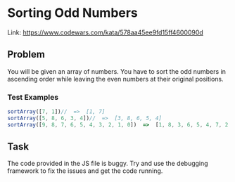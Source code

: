 # Sorting Odd Numbers

Link: https://www.codewars.com/kata/578aa45ee9fd15ff4600090d

## Problem

You will be given an array of numbers. You have to sort the odd numbers in ascending order while leaving the even numbers at their original positions.

### Test Examples

```js
sortArray([7, 1])//  =>  [1, 7]
sortArray([5, 8, 6, 3, 4])//  =>  [3, 8, 6, 5, 4]
sortArray([9, 8, 7, 6, 5, 4, 3, 2, 1, 0])  =>  [1, 8, 3, 6, 5, 4, 7, 2, 9, 0]
```

## Task

The code provided in the JS file is buggy. Try and use the debugging framework to fix the issues and get the code running.
